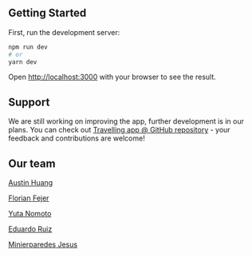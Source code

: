 ## Getting Started

First, run the development server:

```bash
npm run dev
# or
yarn dev
```

Open [http://localhost:3000](http://localhost:3000) with your browser to see the result.

## Support

We are still working on improving the app, further development is in our plans.
You can check out [Travelling app @ GitHub repository](https://github.com/austingmhuang/travelling-rapid-api) - your feedback and contributions are welcome!

## Our team

[Austin Huang](https://github.com/austingmhuang)

[Florian Fejer](https://github.com/Ryukyo)

[Yuta Nomoto](https://github.com/namitry)

[Eduardo Ruiz](https://github.com/eduru)

[Minierparedes Jesus](https://github.com/minierparedes)
